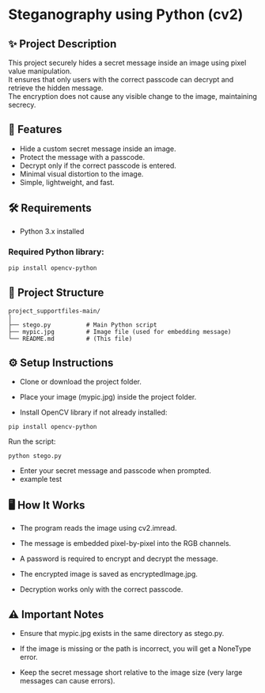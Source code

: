 # Steganography using Python (cv2)

## ✨ Project Description
This project securely hides a secret message inside an image using pixel value manipulation.  
It ensures that only users with the correct passcode can decrypt and retrieve the hidden message.  
The encryption does not cause any visible change to the image, maintaining secrecy.

## 🚀 Features
- Hide a custom secret message inside an image.
- Protect the message with a passcode.
- Decrypt only if the correct passcode is entered.
- Minimal visual distortion to the image.
- Simple, lightweight, and fast.

## 🛠️ Requirements
- Python 3.x installed

### Required Python library:
```bash
pip install opencv-python
```
## 📂 Project Structure
```
project_supportfiles-main/
│
├── stego.py          # Main Python script
├── mypic.jpg         # Image file (used for embedding message)
└── README.md         # (This file)
```
## ⚙️ Setup Instructions
- Clone or download the project folder.

- Place your image (mypic.jpg) inside the project folder.

- Install OpenCV library if not already installed:

```
pip install opencv-python
```
Run the script:
```
python stego.py
```
- Enter your secret message and passcode when prompted.
- example test

## 🖥️ How It Works
- The program reads the image using cv2.imread.

- The message is embedded pixel-by-pixel into the RGB channels.

- A password is required to encrypt and decrypt the message.

- The encrypted image is saved as encryptedImage.jpg.

- Decryption works only with the correct passcode.

## ⚠️ Important Notes
- Ensure that mypic.jpg exists in the same directory as stego.py.

- If the image is missing or the path is incorrect, you will get a NoneType error.

- Keep the secret message short relative to the image size (very large messages can cause errors).
